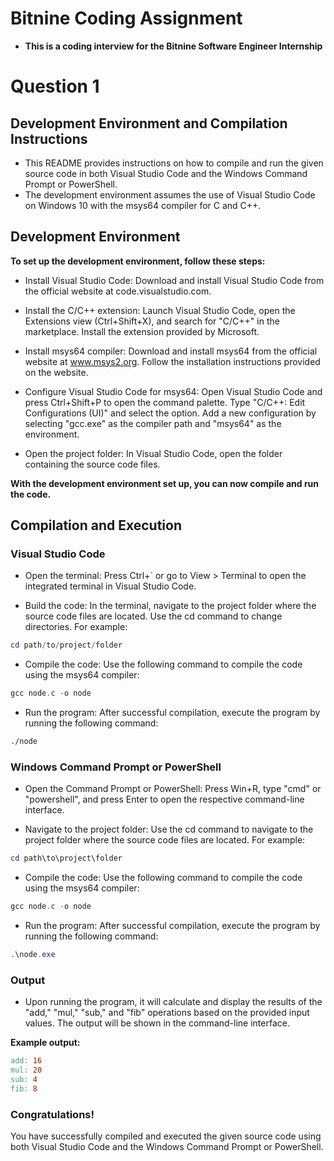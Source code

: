 # Bitnine Coding Assignment
- **This is a coding interview for the Bitnine Software Engineer Internship**

# Question 1
## Development Environment and Compilation Instructions
- This README provides instructions on how to compile and run the given source code in both Visual Studio Code and the Windows Command Prompt or PowerShell.
- The development environment assumes the use of Visual Studio Code on Windows 10 with the msys64 compiler for C and C++.

## Development Environment
**To set up the development environment, follow these steps:**

- Install Visual Studio Code: Download and install Visual Studio Code from the official website at code.visualstudio.com.

- Install the C/C++ extension: Launch Visual Studio Code, open the Extensions view (Ctrl+Shift+X), and search for "C/C++" in the marketplace. Install the extension provided by Microsoft.

- Install msys64 compiler: Download and install msys64 from the official website at www.msys2.org. Follow the installation instructions provided on the website.

- Configure Visual Studio Code for msys64: Open Visual Studio Code and press Ctrl+Shift+P to open the command palette. Type "C/C++: Edit Configurations (UI)" and select the option. Add a new configuration by selecting "gcc.exe" as the compiler path and "msys64" as the environment.

- Open the project folder: In Visual Studio Code, open the folder containing the source code files.

**With the development environment set up, you can now compile and run the code.**

## Compilation and Execution
### Visual Studio Code
- Open the terminal: Press Ctrl+` or go to View > Terminal to open the integrated terminal in Visual Studio Code.

- Build the code: In the terminal, navigate to the project folder where the source code files are located. Use the cd command to change directories. For example:

```powershell
cd path/to/project/folder
```

- Compile the code: Use the following command to compile the code using the msys64 compiler:
```powershell
gcc node.c -o node
```

- Run the program: After successful compilation, execute the program by running the following command:
```bash
./node
```

### Windows Command Prompt or PowerShell
- Open the Command Prompt or PowerShell: Press Win+R, type "cmd" or "powershell", and press Enter to open the respective command-line interface.

- Navigate to the project folder: Use the cd command to navigate to the project folder where the source code files are located. For example:

```powershell
cd path\to\project\folder
```

- Compile the code: Use the following command to compile the code using the msys64 compiler:
```powershell
gcc node.c -o node
```

- Run the program: After successful compilation, execute the program by running the following command:
```powershell
.\node.exe
```

### Output
- Upon running the program, it will calculate and display the results of the "add," "mul," "sub," and "fib" operations based on the provided input values. The output will be shown in the command-line interface.

**Example output:**

```makefile
add: 16
mul: 20
sub: 4
fib: 8
```

### **Congratulations!**
You have successfully compiled and executed the given source code using both Visual Studio Code and the Windows Command Prompt or PowerShell.
